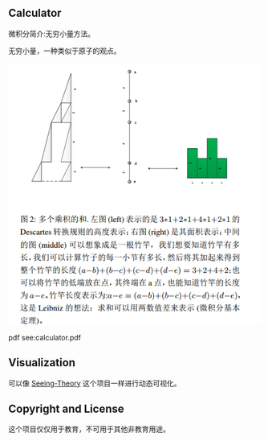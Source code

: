 ## Calculator
微积分简介:无穷小量方法。

无穷小量，一种类似于原子的观点。

![showfig](show.png)

pdf see:calculator.pdf

## Visualization
可以像 [Seeing-Theory](https://github.com/seeingtheory/Seeing-Theory) 这个项目一样进行动态可视化。

## Copyright and License
这个项目仅仅用于教育，不可用于其他非教育用途。
